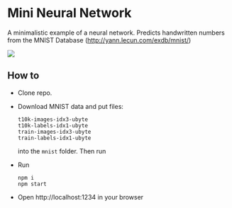 # Mini Neural Network

A minimalistic example of a neural network. Predicts handwritten numbers from the MNIST Database (http://yann.lecun.com/exdb/mnist/)

![](https://user-images.githubusercontent.com/1611635/36897129-95a2ea88-1e15-11e8-9449-0da04385f35a.png)

## How to

* Clone repo.
* Download MNIST data and put files:
  ```
  t10k-images-idx3-ubyte
  t10k-labels-idx1-ubyte
  train-images-idx3-ubyte
  train-labels-idx1-ubyte
  ```
  into the `mnist` folder. Then run

* Run
  ```
  npm i
  npm start
  ```

* Open http://localhost:1234 in your browser

